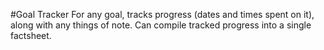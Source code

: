 #Goal Tracker
For any goal, tracks progress (dates and times spent on it), along with any things of note. Can compile tracked progress into a single factsheet.

